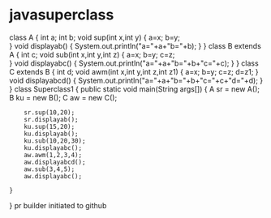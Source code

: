 # javasuperclass
class A
{
	int a;
	int b;
	void sup(int x,int y)
	{
		a=x;
		b=y;	
	}
	void displayab()
	{
		System.out.println("a="+a+"b="+b);
	}
}
class B extends A
{
	int c;
	void sub(int x,int y,int z)
	{
		a=x;
		b=y;
		c=z;	
	}
	void displayabc()
	{
		System.out.println("a="+a+"b="+b+"c="+c);
	}
}
class C extends B
{
	int d;
	void awm(int x,int y,int z,int z1)
	{
		a=x;
		b=y;
		c=z;
		d=z1;
	}
	void displayabcd()
	{
		System.out.println("a="+a+"b="+b+"c="+c+"d="+d);
	}
}
class Superclass1
{
	public static void main(String args[])
	{
		A sr = new A();
		B ku = new B();
		C aw = new C();
		
		sr.sup(10,20);
		sr.displayab();
		ku.sup(15,20);
		ku.displayab();
		ku.sub(10,20,30);
		ku.displayabc();
		aw.awm(1,2,3,4);
		aw.displayabcd();
		aw.sub(3,4,5);
		aw.displayabc();

	}
}
pr builder initiated to github